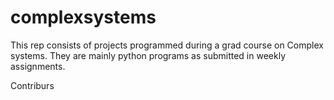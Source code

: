 # complexsystems
This rep consists of projects programmed during a grad course on Complex systems. They are mainly python programs as submitted in weekly assignments.

Contriburs
